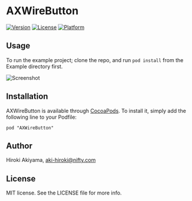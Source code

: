# AXWireButton

[![Version](https://img.shields.io/cocoapods/v/AXWireButton.svg?style=flat)](http://cocoadocs.org/docsets/AXWireButton)
[![License](https://img.shields.io/cocoapods/l/AXWireButton.svg?style=flat)](http://cocoadocs.org/docsets/AXWireButton)
[![Platform](https://img.shields.io/cocoapods/p/AXWireButton.svg?style=flat)](http://cocoadocs.org/docsets/AXWireButton)

## Usage

To run the example project; clone the repo, and run `pod install` from the Example directory first.

![Screenshot](https://github.com/akiroom/AXWireButton/master/Screenshot.png)

## Installation

AXWireButton is available through [CocoaPods](http://cocoapods.org). To install
it, simply add the following line to your Podfile:

    pod "AXWireButton"

## Author

Hiroki Akiyama, aki-hiroki@nifty.com

## License

MIT license. See the LICENSE file for more info.
